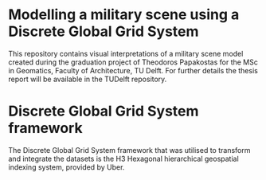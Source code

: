 # Modelling a military scene using a Discrete Global Grid System
This repository contains visual interpretations of a military scene model created during the graduation project of Theodoros Papakostas for the MSc in Geomatics, Faculty of Architecture, TU Delft. For further details the thesis report will be available in the TUDelft repository.


# Discrete Global Grid System framework
The Discrete Global Grid System framework that was utilised to transform and integrate the datasets is the H3 Hexagonal hierarchical geospatial indexing system, provided by Uber.
